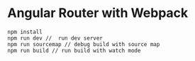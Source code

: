 # Angular Router with Webpack

```
npm install
npm run dev //  run dev server
npm run sourcemap // debug build with source map
npm run build // run build with watch mode
```
